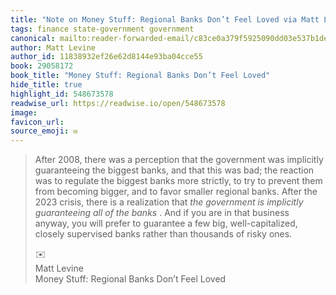 ```yaml
---
title: "Note on Money Stuff: Regional Banks Don’t Feel Loved via Matt Levine"
tags: finance state-government government
canonical: mailto:reader-forwarded-email/c83ce0a379f5925090dd03e537b1de30
author: Matt Levine
author_id: 11838932ef26e62d8144e93ba04cce55
book: 29058172
book_title: "Money Stuff: Regional Banks Don’t Feel Loved"
hide_title: true
highlight_id: 548673578
readwise_url: https://readwise.io/open/548673578
image: 
favicon_url: 
source_emoji: ✉️
---
```


> After 2008, there was a perception that the government was implicitly guaranteeing the biggest banks, and that this was bad; the reaction was to regulate the biggest banks more strictly, to try to prevent them from becoming bigger, and to favor smaller regional banks. After the 2023 crisis, there is a realization that *the government is implicitly guaranteeing all of the banks* . And if you are in that business anyway, you will prefer to guarantee a few big, well-capitalized, closely supervised banks rather than thousands of risky ones.
> <div class="quoteback-footer"><div class="quoteback-avatar"><span class="mini-emoji"> ✉️</span></div><div class="quoteback-metadata"><div class="metadata-inner"><span style="display:none">FROM:</span><div aria-label="Matt Levine" class="quoteback-author"> Matt Levine</div><div aria-label="Money Stuff: Regional Banks Don’t Feel Loved" class="quoteback-title"> Money Stuff: Regional Banks Don’t Feel Loved</div></div></div></div>